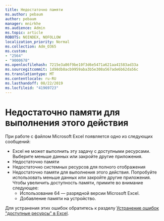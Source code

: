 ```yaml
---
title: Недостаточно памяти
ms.author: pebaum
author: pebaum
manager: mnirkhe
ms.audience: Admin
ms.topic: article
ROBOTS: NOINDEX, NOFOLLOW
localization_priority: Normal
ms.collection: Adm_O365
ms.custom:
- "2564"
- "9000678"
ms.openlocfilehash: 7215e3a86f9be10f3d6e5471a621aa41583ad33a
ms.sourcegitcommit: 1d98db8acb9959aba3b5e308a567ade6b62da56c
ms.translationtype: MT
ms.contentlocale: ru-RU
ms.lasthandoff: 08/22/2019
ms.locfileid: "41969723"
---
```

# <a name="there-isnt-enough-memory-to-complete-this-action"></a>Недостаточно памяти для выполнения этого действия

При работе с файлом Microsoft Excel появляется одно из следующих сообщений:

- Excel не может выполнить эту задачу с доступными ресурсами. Выберите меньше данных или закройте другие приложения.
- Недостаточно памяти
- Недостаточно системных ресурсов для полного отображения
- Недостаточно памяти для выполнения этого действия. Попробуйте использовать меньше данных или закройте другие приложения. Чтобы увеличить доступность памяти, примите во внимание следующее: 
    - Использование 64 — разрядной версии Microsoft Excel.
    - Добавление памяти на устройство.

Для устранения этих ошибок обратитесь к разделу [Устранение ошибок "доступные ресурсы" в Excel](https://docs.microsoft.com/office/troubleshoot/excel/available-resources-errors).
